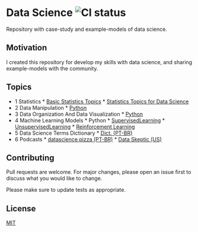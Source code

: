 # Data Science ![CI status](https://img.shields.io/badge/build-passing-brightgreen.svg)

Repository with case-study and example-models of data science.

## Motivation

I created this repository for develop my skills with data science, and sharing example-models with the community.

## Topics

<!-- toc -->
  * 1 Statistics
	    * [Basic Statistics Topics](https://github.com/daniellj/DataScience/blob/master/Statistics/BasicStatisticsTopics.md)
	    * [Statistics Topics for Data Science](https://github.com/daniellj/DataScience/blob/master/Statistics/StatisticsTopicsforDataScience.md)
  * 2 Data Manipulation
	    * [Python](https://github.com/daniellj/DataScience/tree/master/DataManipulation/Python)
  * 3 Data Organization And Data Visualization
	    * [Python](https://github.com/daniellj/DataScience/tree/master/DataOrganizationAndDataVisualization/Python)
  * 4 Machine Learning Models
	    * Python
	      * [SupervisedLearning](https://github.com/daniellj/DataScience/tree/master/MachineLearning/Python/SupervisedLearning)
	      * [UnsupervisedLearning](https://github.com/daniellj/DataScience/tree/master/MachineLearning/Python/UnsupervisedLearning)
          * [Reinforcement Learning](https://github.com/daniellj/DataScience/tree/master/MachineLearning/Python/ReinforcementLearning)
  * 5 Data Science Terms Dictionary
	    * [Dict. (PT-BR)](https://github.com/leportella/datascience-pizza/blob/master/dicionario.md)
  * 6 Podcasts
	    * [datascience.pizza (PT-BR)](http://podcast.datascience.pizza/)
	    * [Data Skeptic (US)](https://dataskeptic.com/podcast)

## Contributing
Pull requests are welcome. For major changes, please open an issue first to discuss what you would like to change.

Please make sure to update tests as appropriate.

## License
[MIT](https://choosealicense.com/licenses/mit/)